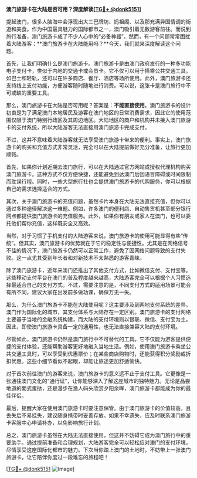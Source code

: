 **澳门旅游卡在大陆是否可用？深度解读[[TG💪+ @donk5151](https://t.me/s/donk5151)]**

提起澳门，很多人脑海中会浮现出大三巴牌坊、妈祖阁、以及那充满异国情调的街道和美食。作为中国最具魅力的国际都市之一，澳门吸引着无数游客前往。而说到旅行准备，澳门旅游卡成了不少人心中的“必备神器”。然而，有一个问题常常困扰着大陆游客：**澳门旅游卡在大陆能用吗？**今天，我们就来深度解读这个问题。

首先，让我们明确什么是澳门旅游卡。澳门旅游卡是由澳门政府发行的一种多功能电子支付卡，类似于内地的交通卡或会员卡。它不仅可以用于搭乘公共交通工具，如巴士和轻轨，还可以在许多商店、餐厅、酒店等场所使用。此外，澳门旅游卡还支持线上支付功能，方便游客随时随地进行消费。可以说，这张卡是澳门旅行中不可或缺的重要工具。

那么，澳门旅游卡在大陆是否可用呢？答案是：**不能直接使用**。澳门旅游卡的设计初衷是为了满足澳门本地居民及游客在澳门地区的日常消费需求，因此它的使用范围仅限于澳门特别行政区及其周边地区。大陆地区的商户和机构并未接入澳门旅游卡的支付系统，所以大陆游客无法直接用澳门旅游卡完成支付。

不过，这并不意味着大陆游客就无法享受澳门旅游卡带来的便利。事实上，澳门旅游卡的购买和充值方式非常灵活，完全可以在大陆提前做好充分准备，让旅行更加顺畅。

首先，如果你计划近期去澳门旅行，可以在大陆通过官方网站或授权代理机构购买澳门旅游卡。这种方式不仅方便快捷，还能避免到达澳门后因语言障碍或时间限制而耽误行程。同时，一些大型旅行社也会提供澳门旅游卡的代购服务，你可以根据自己的需求选择适合的方式。

其次，关于澳门旅游卡的充值问题，虽然卡片本身在大陆无法直接充值，但你可以通过多种途径解决这一难题。例如，许多澳门的便利店、自动售货机甚至部分银行网点都提供澳门旅游卡的充值服务。此外，如果你有朋友或家人在澳门，也可以委托他们帮你充值，这样既安全又高效。

当然，对于习惯了手机支付的大陆游客来说，澳门旅游卡的使用可能显得有些“传统”。但其实，澳门旅游卡的优势就在于它的稳定性与便捷性。尤其是在网络信号不佳的情况下，澳门旅游卡仍然可以正常工作，避免了因网络问题导致的支付失败。这一点尤其受到年长者和对新技术不太熟悉的游客青睐。

除了澳门旅游卡，近年来澳门还推出了其他支付方式，比如微信支付、支付宝等。这些移动支付平台在澳门的普及程度越来越高，大陆游客完全可以根据个人习惯选择最适合自己的支付方式。不过，需要注意的是，不同支付方式的适用场景可能会有所不同，建议大家在出发前多做功课，确保万无一失。

那么，为什么澳门旅游卡不能在大陆使用呢？这主要涉及到两地支付系统的差异。澳门作为国际化的城市，其支付体系与大陆存在一定区别。澳门旅游卡的支付网络主要基于当地的金融系统构建，而大陆的支付环境则以银联、微信、支付宝为主。因此，即使澳门旅游卡具备一定的通用性，也无法直接兼容大陆的支付环境。

尽管如此，澳门旅游卡仍然是澳门旅行中不可替代的工具。它不仅能为游客提供便捷的支付体验，还能帮助游客更好地融入当地生活。例如，使用澳门旅游卡乘坐公共交通工具时，可以享受到优惠票价；在某些商店购物时，还能获得积分奖励或折扣优惠。这些小细节看似不起眼，却能让旅途更加舒适愉快。

对于首次前往澳门的游客来说，澳门旅游卡的意义远不止于支付工具。它更像是一张通往澳门文化的“通行证”，让你能够深入了解这座城市的独特魅力。无论是品尝地道的葡式蛋挞，还是漫步在渔人码头欣赏夕阳余晖，澳门旅游卡都能成为你的最佳伴侣。

最后，提醒大家在使用澳门旅游卡时要注意保管。由于澳门旅游卡的价值较高，且丢失后不易挂失，建议随身携带时妥善存放。如果不幸遗失，应及时联系澳门旅游卡客服中心申请补办，以免影响旅行计划。

总之，澳门旅游卡虽然在大陆无法直接使用，但这并不妨碍它成为澳门旅行中的重要助手。通过提前准备和合理规划，大陆游客完全可以轻松应对澳门的支付环境，尽情享受这座国际化都市的魅力。下次当你踏上澳门的土地时，不妨带上一张澳门旅游卡，让它陪伴你度过一段难忘的旅程吧！

[[TG💪+ @donk5151](https://t.me/s/donk5151) ![Image](https://i.postimg.cc/rwNCRYN7/Snipaste-2025-04-30-17-27-05.png)]